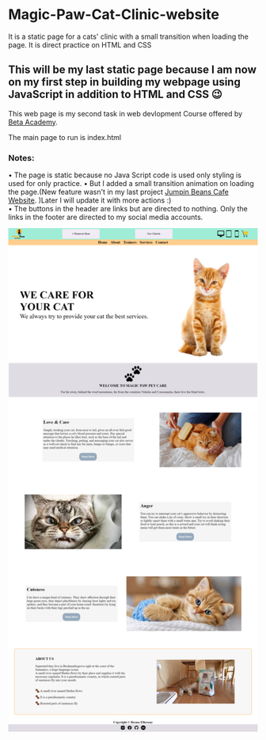 # Magic-Paw-Cat-Clinic-website
It is a static page for a cats' clinic with a small transition when loading the page. It is direct practice on HTML and CSS


## This will be my last static page because I am now on my first step in building my webpage using JavaScript in addition to HTML and CSS 😉

This web page is my second task in web devlopment Course offered by <a href="https://www.facebook.com/BetaAcademy.B">Beta Academy</a>.

The main page to run is index.html

### Notes:
 • The page is static because no Java Script code is used only styling is used for only practice.
 • But I added a small transition animation on loading the page.(New feature wasn't in my last project <a href="https://github.com/BasmaElhoseny01/Jumpin-Beans-Cafe-Website">Jumpin Beans Cafe Website</a>. )Later I will update it with more actions :) <br>
 • The buttons in the header are links but are directed to nothing. Only the links in the footer are directed to my social media accounts.
 
 
 
<img src="https://github.com/BasmaElhoseny01/Magic-Paw-Cat-Clinic-website/blob/main/Screen%20Shot.png" alt="Website Screenshot" />
